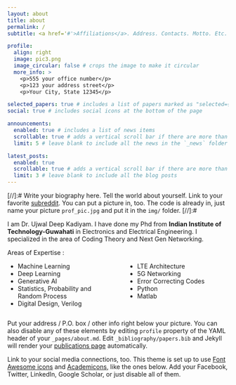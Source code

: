 ```yaml
---
layout: about
title: about
permalink: /
subtitle: <a href='#'>Affiliations</a>. Address. Contacts. Motto. Etc.

profile:
  align: right
  image: pic3.png 
  image_circular: false # crops the image to make it circular
  more_info: >
    <p>555 your office number</p>
    <p>123 your address street</p>
    <p>Your City, State 12345</p>

selected_papers: true # includes a list of papers marked as "selected={true}"
social: true # includes social icons at the bottom of the page

announcements:
  enabled: true # includes a list of news items
  scrollable: true # adds a vertical scroll bar if there are more than 3 news items
  limit: 5 # leave blank to include all the news in the `_news` folder

latest_posts:
  enabled: true
  scrollable: true # adds a vertical scroll bar if there are more than 3 new posts items
  limit: 3 # leave blank to include all the blog posts
---
```


[//]:# Write your biography here. Tell the world about yourself. Link to your favorite [subreddit](http://reddit.com). You can put a picture in, too. The code is already in, just name your picture `prof_pic.jpg` and put it in the `img/` folder. [//]:#

I am Dr. Ujwal Deep Kadiyam. I have done my Phd from **Indian Institute of Technology-Guwahati** in Electronics and Electrical Engineering. I specialized in the area of Coding Theory and Next Gen Networking.



<div style="display: flex; gap: 40px;">
<div style="flex: 1;">
Areas of Expertise :
<ul>
  <li>Machine Learning</li>
  <li>Deep Learning</li>
  <li>Generative AI</li>
  <li>Statistics, Probability and Random Process</li>
  <li>Digital Design, Verilog</li>
</ul>
</div>

<div style="flex: 1;">
<br>
<ul>  
  <li>LTE Architecture</li>
  <li>5G Networking</li>
  <li>Error Correcting Codes</li>
  <li>Python</li>
  <li>Matlab</li>
</ul>
</div>
</div>



Put your address / P.O. box / other info right below your picture. You can also disable any of these elements by editing `profile` property of the YAML header of your `_pages/about.md`. Edit `_bibliography/papers.bib` and Jekyll will render your [publications page](/al-folio/publications/) automatically.

Link to your social media connections, too. This theme is set up to use [Font Awesome icons](https://fontawesome.com/) and [Academicons](https://jpswalsh.github.io/academicons/), like the ones below. Add your Facebook, Twitter, LinkedIn, Google Scholar, or just disable all of them.
